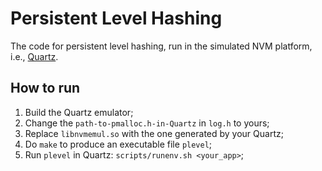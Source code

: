 
# Persistent Level Hashing 

The code for persistent level hashing, run in the simulated NVM platform, i.e., [Quartz](https://github.com/HewlettPackard/quartz).

## How to run

1.  Build the Quartz emulator;
2.  Change the `path-to-pmalloc.h-in-Quartz` in `log.h` to yours;
3.  Replace `libnvmemul.so` with the one generated by your Quartz;
4.  Do `make` to produce an executable file `plevel`;
5.  Run `plevel` in Quartz: `scripts/runenv.sh <your_app>`;